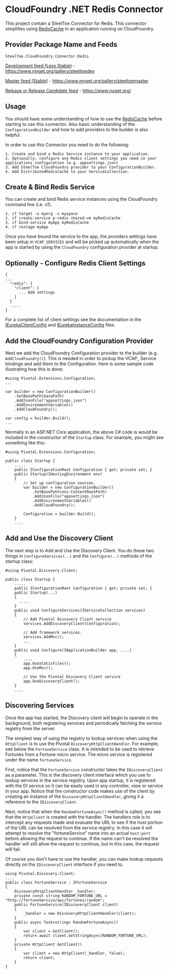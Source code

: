 ﻿# CloudFoundry .NET Redis Connector

This project contain a SteelToe Connector for Redis.  This connector simplifies using [RedisCache](https://github.com/aspnet/Caching/tree/dev/src/Microsoft.Extensions.Caching.Redis) in an application running on CloudFoundry.

## Provider Package Name and Feeds

`SteelToe.CloudFoundry.Connector.Redis`

[Development feed (Less Stable)](https://www.myget.org/gallery/steeltoedev) - https://www.myget.org/gallery/steeltoedev

[Master feed (Stable)](https://www.myget.org/gallery/steeltoemaster) - https://www.myget.org/gallery/steeltoemaster

[Release or Release Candidate feed](https://www.nuget.org/) - https://www.nuget.org/

## Usage
You should have some understanding of how to use the [RedisCache](https://github.com/aspnet/Caching/tree/dev/src/Microsoft.Extensions.Caching.Redis) before starting to use this connector. Also basic understanding of the `ConfigurationBuilder` and how to add providers to the builder is also helpful.

In order to use this Connector you need to do the following:
```
1. Create and bind a Redis Service instance to your application.
2. Optionally, configure any Redis client settings you need in your applications configuration (e.g. appsettings.json)
3. Add SteelToe CloudFoundry provider to your ConfigurationBuilder.
4. Add DistributedRedisCache to your ServiceCollection.
```
## Create & Bind Redis Service
You can create and bind Redis service instances using the CloudFoundry command line (i.e. cf).
```
1. cf target -o myorg -s myspace
2. cf create-service p-redis shared-vm myRedisCache
3. cf bind-service myApp myRedisCache
4. cf restage myApp
```
Once you have bound the service to the app, the providers settings have been setup in `VCAP_SERVICES` and will be picked up automatically when the app is started by using the `CloudFoundry` configuration provider at startup.

## Optionally - Configure Redis Client Settings

```
{
...
  "redis": {
    "client": {
      ... Add settings
    }
  }
  .....
}
```

For a complete list of client settings see the documentation in the [IEurekaClientConfig](https://github.com/SteelToeOSS/Discovery/blob/master/src/SteelToe.Discovery.Eureka.Client/IEurekaClientConfig.cs) and [IEurekaInstanceConfig](https://github.com/SteelToeOSS/Discovery/blob/master/src/SteelToe.Discovery.Eureka.Client/IEurekaInstanceConfig.cs) files.

## Add the CloudFoundry Configuration Provider
Next we add the CloudFoundry Configuration provider to the builder (e.g. `AddCloudFoundry()`). This is needed in order to pickup the VCAP_ Service bindings and add them to the Configuration. Here is some sample code illustrating how this is done:
```
#using Pivotal.Extensions.Configuration;
...

var builder = new ConfigurationBuilder()
    .SetBasePath(basePath)
    .AddJsonFile("appsettings.json")
    .AddEnvironmentVariables()                   
    .AddCloudFoundry();
          
var config = builder.Build();
...
```
Normally in an ASP.NET Core application, the above C# code is would be included in the constructor of the `Startup` class. For example, you might see something like this:
```
#using Pivotal.Extensions.Configuration;

public class Startup {
    .....
    public IConfigurationRoot Configuration { get; private set; }
    public Startup(IHostingEnvironment env)
    {
        // Set up configuration sources.
        var builder = new ConfigurationBuilder()
            .SetBasePath(env.ContentRootPath)
            .AddJsonFile("appsettings.json")
            .AddEnvironmentVariables()
            .AddCloudFoundry();

        Configuration = builder.Build();
    }
    ....
```
## Add and Use the Discovery Client 
The next step is to Add and Use the Discovery Client.  You do these two things in  `ConfigureServices(..)` and the `Configure(..)` methods of the startup class:
```
#using Pivotal.Discovery.Client;

public class Startup {
    .....
    public IConfigurationRoot Configuration { get; private set; }
    public Startup(...)
    {
      .....
    }
    public void ConfigureServices(IServiceCollection services)
    {
        // Add Pivotal Discovery Client service
        services.AddDiscoveryClient(Configuration);

        // Add framework services.
        services.AddMvc();
        ...
    }
    public void Configure(IApplicationBuilder app, ....)
    {
        ....
        app.UseStaticFiles();
        app.UseMvc();
        
        // Use the Pivotal Discovery Client service
        app.UseDiscoveryClient();
    }
    ....
```
## Discovering Services
Once the app has started, the Discovery client will begin to operate in the background, both registering services and periodically fetching the service registry from the server.

The simplest way of using the registry to lookup services when using the `HttpClient` is to use the Pivotal `DiscoveryHttpClientHandler`. For example, see below the `FortuneService` class. It is intended to be used to retrieve Fortunes from a Fortune micro service. The micro service is registered under the name `fortuneService`.  

First, notice that the `FortuneService` constructor takes the `IDiscoveryClient` as a parameter. This is the discovery client interface which you use to lookup services in the service registry. Upon app startup, it is registered with the DI service so it can be easily used in any controller, view or service in your app.  Notice that the constructor code makes use of the client by creating an instance of the `DiscoveryHttpClientHandler`, giving it a reference to the `IDiscoveryClient`. 

Next, notice that when the `RandomFortuneAsync()` method is called, you see that the `HttpClient` is created with the handler. The handlers role is to intercept any requests made and evaluate the URL to see if the host portion of the URL can be resolved from the service registry.  In this case it will attempt to resolve the "fortuneService" name into an actual `host:port` before allowing the request to continue. If the name can't be resolved the handler will still allow the request to continue, but in this case, the request will fail.

Of course you don't have to use the handler, you can make lookup requests directly on the `IDiscoveryClient` interface if you need to.

```
using Pivotal.Discovery.Client;
....
public class FortuneService : IFortuneService
{
    DiscoveryHttpClientHandler _handler;
    private const string RANDOM_FORTUNE_URL = "http://fortuneService/api/fortunes/random";
    public FortuneService(IDiscoveryClient client)
    {
        _handler = new DiscoveryHttpClientHandler(client);
    }
    public async Task<string> RandomFortuneAsync()
    {
        var client = GetClient();
        return await client.GetStringAsync(RANDOM_FORTUNE_URL);
    }
    private HttpClient GetClient()
    {
        var client = new HttpClient(_handler, false);
        return client;
    }
}
``` 
